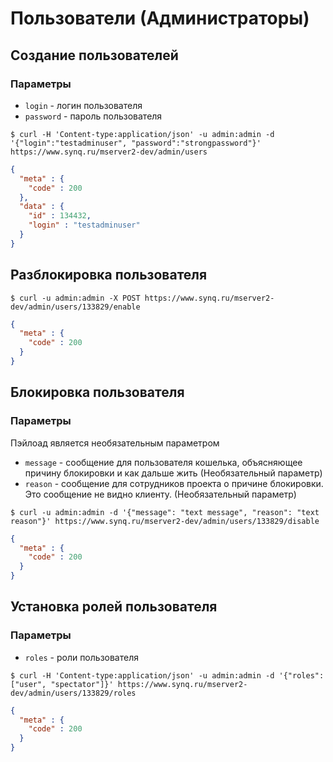 # Пользователи (Администраторы)

## Создание пользователей

### Параметры

* `login` - логин пользователя
* `password` - пароль пользователя

```shell
$ curl -H 'Content-type:application/json' -u admin:admin -d '{"login":"testadminuser", "password":"strongpassword"}' https://www.synq.ru/mserver2-dev/admin/users
```

```json
{
  "meta" : {
    "code" : 200
  },
  "data" : {
    "id" : 134432,
    "login" : "testadminuser"
  }
}
```

## Разблокировка пользователя

```shell
$ curl -u admin:admin -X POST https://www.synq.ru/mserver2-dev/admin/users/133829/enable
```

```json
{
  "meta" : {
    "code" : 200
  }
}
```

## Блокировка пользователя

### Параметры

Пэйлоад является необязательным параметром

* `message` - сообщение для пользователя кошелька, объясняющее причину блокировки и как дальше жить (Необязательный параметр)
* `reason` - сообщение для сотрудников проекта о причине блокировки. Это сообщение не видно клиенту. (Необязательный параметр)


```shell
$ curl -u admin:admin -d '{"message": "text message", "reason": "text reason"}' https://www.synq.ru/mserver2-dev/admin/users/133829/disable
```

```json
{
  "meta" : {
    "code" : 200
  }
}
```

## Установка ролей пользователя

### Параметры

* `roles` - роли пользователя

```shell
$ curl -H 'Content-type:application/json' -u admin:admin -d '{"roles": ["user", "spectator"]}' https://www.synq.ru/mserver2-dev/admin/users/133829/roles
```

```json
{
  "meta" : {
    "code" : 200
  }
}
```	

